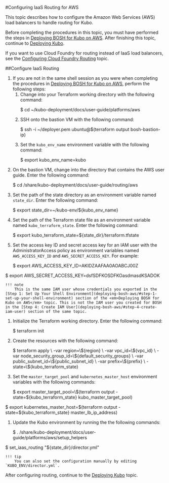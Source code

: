#Configuring IaaS Routing for AWS

This topic describes how to configure the Amazon Web Services (AWS) load balancers to handle routing for Kubo.

Before completing the procedures in this topic, you must have performed the steps in [Deploying BOSH for Kubo on AWS](deploying-bosh-aws/). After finishing this topic, continue to [Deploying Kubo](../deploying-kubo/).

If you want to use Cloud Foundry for routing instead of IaaS load balancers, see the [Configuring Cloud Foundry Routing](../cf-routing/) topic.

##Configure IaaS Routing

1. If you are not in the same shell session as you were when completing the procedures in [Deploying BOSH for Kubo on AWS](deploying-bosh-aws/), perform the following steps:
	1. Change into your Terraform working directory with the following command:
		<p class="terminal">$ cd ~/kubo-deployment/docs/user-guide/platforms/aws</p>
	1. SSH onto the bastion VM with the following command:
		<p class="terminal">$ ssh -i ~/deployer.pem ubuntu@$(terraform output bosh-bastion-ip)</p>
	1. Set the `kubo_env_name` environment variable with the following command:
		<p class="terminal">$ export kubo_env_name=kubo</p>
1. On the bastion VM, change into the directory that contains the AWS user guide. Enter the following command:
	<p class="terminal">$ cd /share/kubo-deployment/docs/user-guide/routing/aws</p>
1. Set the path of the state directory as an environment variable named `state_dir`. Enter the following command:
	<p class="terminal">$ export state_dir=~/kubo-env/${kubo_env_name}</p> 
1. Set the path of the Terraform state file as an environment variable named `kubo_terraform_state`. Enter the following command:
	<p class="terminal">$ export kubo_terraform_state=${state_dir}/terraform.tfstate</p>
1. Set the access key ID and secret access key for an IAM user with the AdministratorAccess policy as environment variables named `AWS_ACCESS_KEY_ID` and `AWS_SECRET_ACCESS_KEY`. For example:
	<p class="terminal">$ export AWS_ACCESS_KEY_ID=AKIDZAAFAA0AOABCJ00Z
$ export AWS_SECRET_ACCESS_KEY=dsfSDFKOSDFKOasdmasdKSADOK</p>

	!!! note
		This is the same IAM user whose credentials you exported in the [Step 1: Set Up Your Shell Environment](deploying-bosh-aws/#step-1-set-up-your-shell-environment) section of the <em>Deploying BOSH for Kubo on AWS</em> topic. This is not the IAM user you created for BOSH in the [Step 4: Create IAM User](deploying-bosh-aws/#step-4-create-iam-user) section of the same topic. 

1. Initialize the Terraform working directory. Enter the following command:
	<p class="terminal">$ terraform init</p>
1. Create the resources with the following command:
	<p class="terminal">$ terraform apply \
   -var region=\${region} \
   -var vpc_id=\${vpc_id} \
   -var node_security_group_id=\${default_security_groups} \
   -var public_subnet_id=\${public_subnet_id} \
   -var prefix=\${prefix} \
   -state=\${kubo_terraform_state}</p>
1. Set the `master_target_pool` and `kubernetes_master_host` environment variables with the following commands:
	<p class="terminal">$ export master_target_pool=\$(terraform output -state=${kubo_terraform_state} kubo_master_target_pool) 
$ export kubernetes_master_host=\$(terraform output -state=${kubo_terraform_state} master_lb_ip_address) </p>
1. Update the Kubo environment by running the the following commands:
	<p class="terminal">$ . /share/kubo-deployment/docs/user-guide/platforms/aws/setup_helpers
$ set_iaas_routing "${state_dir}/director.yml"</p>

	!!! tip
		You can also set the configuration manually by editing `KUBO_ENV/director.yml`.

After configuring routing, continue to the [Deploying Kubo](../deploying-kubo/) topic.
